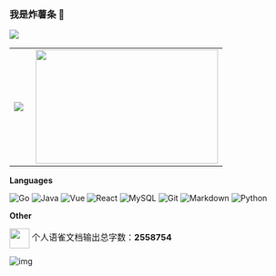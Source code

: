  
  
### 我是炸薯条 👋

![](https://github-profile-summary-cards.vercel.app/api/cards/profile-details?username=zhashut&theme=github&count_private=true)

<table>
<tr>
 <td>
 <img align="left" src="https://github-profile-summary-cards.vercel.app/api/cards/stats?username=zhashut&theme=github" />
  </td>
  
 <td>
  <img align="right" height=200px width=320px src="https://github-readme-stats.vercel.app/api/top-langs/?username=zhashut&layout=compact&langs_count=8" />
 </td>
</tr>
</table>

**Languages**

![Go](https://img.shields.io/badge/Golang-00ADD8?logo=go&logoColor=white)
![Java](https://img.shields.io/badge/Java-E76F00?logo=coffeescript&logoColor=white)
![Vue](https://img.shields.io/badge/Vue-%09%233CB371?logo=vuedotjs&logoColor=white)
![React](https://img.shields.io/badge/React-20232A?logo=react&logoColor=61DAFB)
![MySQL](https://img.shields.io/badge/MySQL-4479A1?logo=mysql&logoColor=white)
![Git](https://img.shields.io/badge/Git-F05032?logo=git&logoColor=white)
![Markdown](https://img.shields.io/badge/Markdown-000000?logo=markdown&logoColor=white)
![Python](https://img.shields.io/badge/Python-3776AB?logo=python&logoColor=white)

**Other**

<p>
  <img src="https://mdn.alipayobjects.com/huamei_0prmtq/afts/img/A*sHlLTI41kIoAAAAAAAAAAAAADvuFAQ/original" style="width:35px; height:auto;vertical-align:middle;">
  <span style="font-size:15px;">个人语雀文档输出总字数：<strong>2558754</strong></span>
</p>

![img](https://wakatime.com/badge/user/e514e7b2-e473-48a7-b52e-9c51adb865dc.svg)
